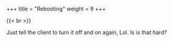 +++
title = "Rebooting"
weight = 9
+++

{{< br >}}

Just tell the client to turn it off and on again, Lol. Is is that hard?